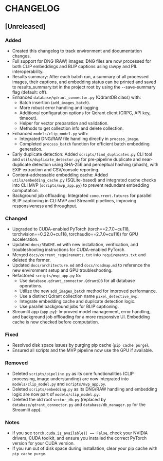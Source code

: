 # CHANGELOG

## [Unreleased]

### Added
- Created this changelog to track environment and documentation changes.
- Full support for DNG (RAW) images: DNG files are now processed for both CLIP embeddings and BLIP captions using rawpy and PIL interoperability.
- Results summary: After each batch run, a summary of all processed images, their captions, and embedding status can be printed and saved to results_summary.txt in the project root by using the --save-summary flag (default: off).
- Enhanced `database/qdrant_connector.py` (QdrantDB class) with:
    - Batch insertion (`add_images_batch`).
    - More robust error handling and logging.
    - Additional configuration options for Qdrant client (GRPC, API key, timeout).
    - Helper for vector preparation and validation.
    - Methods to get collection info and delete collection.
- Enhanced `models/clip_model.py` with:
    - Integrated DNG/RAW file handling directly in `process_image`.
    - Completed `process_batch` function for efficient batch embedding generation.
- Early duplicate detection: Added `scripts/find_duplicates.py` CLI tool and `utils/duplicate_detector.py` for pre-pipeline duplicate and near-duplicate detection using SHA-256 and perceptual hashing (phash), with EXIF extraction and CSV/console reporting.
- Content-addressable embedding cache: Added `utils/embedding_cache.py` (SQLite-based) and integrated cache checks into CLI MVP (`scripts/mvp_app.py`) to prevent redundant embedding computation.
- Background job offloading: Integrated `concurrent.futures` for parallel BLIP captioning in CLI MVP and Streamlit pipelines, improving responsiveness and throughput.

### Changed
- Upgraded to CUDA-enabled PyTorch (torch==2.7.0+cu118, torchvision==0.22.0+cu118, torchaudio==2.7.0+cu118) for GPU acceleration.
- Updated `docs/README.md` with new installation, verification, and troubleshooting instructions for CUDA-enabled PyTorch.
- Merged `docs/current_requirements.txt` into `requirements.txt` and deleted the former.
- Updated `docs/architecture.md` and `docs/roadmap.md` to reference the new environment setup and GPU troubleshooting.
- Refactored `scripts/mvp_app.py` to:
    - Use `database.qdrant_connector.QdrantDB` for all database operations.
    - Utilize the new `add_images_batch` method for improved performance.
    - Use a distinct Qdrant collection name `pixel_detective_mvp`.
    - Integrate embedding cache and duplicate detection logic.
    - Use parallel background jobs for BLIP captioning.
- Streamlit app (`app.py`): Improved model management, error handling, and background job offloading for a more responsive UI. Embedding cache is now checked before computation.

### Fixed
- Resolved disk space issues by purging pip cache (`pip cache purge`).
- Ensured all scripts and the MVP pipeline now use the GPU if available.

### Removed
- Deleted `scripts/pipeline.py` as its core functionalities (CLIP processing, image understanding) are now integrated into `models/clip_model.py` and `scripts/mvp_app.py`.
- Deleted `scripts/embedding.py` as its DNG/RAW handling and embedding logic are now part of `models/clip_model.py`.
- Deleted the old root `vector_db.py` (replaced by `database/qdrant_connector.py` and `database/db_manager.py` for the Streamlit app).

### Notes
- If you see `torch.cuda.is_available() == False`, check your NVIDIA drivers, CUDA toolkit, and ensure you installed the correct PyTorch version for your CUDA version.
- If you run out of disk space during installation, clear your pip cache with `pip cache purge`. 